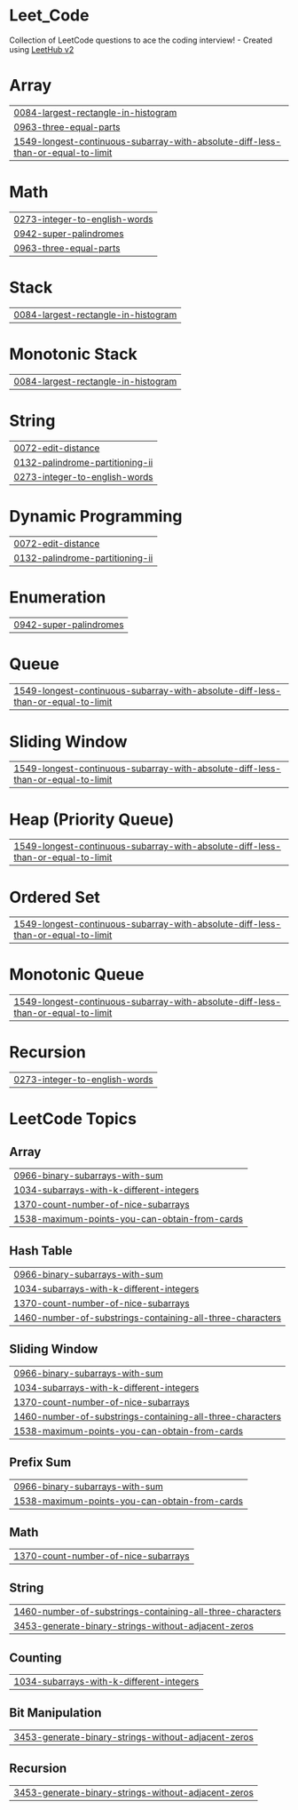 # Leet_Code
Collection of LeetCode questions to ace the coding interview! - Created using [LeetHub v2](https://github.com/arunbhardwaj/LeetHub-2.0)


# Array
|  |
| ------- |
| [0084-largest-rectangle-in-histogram](https://github.com/DivyankR16/Leet_Code/tree/master/0084-largest-rectangle-in-histogram) |
| [0963-three-equal-parts](https://github.com/DivyankR16/Leet_Code/tree/master/0963-three-equal-parts) |
| [1549-longest-continuous-subarray-with-absolute-diff-less-than-or-equal-to-limit](https://github.com/DivyankR16/Leet_Code/tree/master/1549-longest-continuous-subarray-with-absolute-diff-less-than-or-equal-to-limit) |
# Math
|  |
| ------- |
| [0273-integer-to-english-words](https://github.com/DivyankR16/Leet_Code/tree/master/0273-integer-to-english-words) |
| [0942-super-palindromes](https://github.com/DivyankR16/Leet_Code/tree/master/0942-super-palindromes) |
| [0963-three-equal-parts](https://github.com/DivyankR16/Leet_Code/tree/master/0963-three-equal-parts) |
# Stack
|  |
| ------- |
| [0084-largest-rectangle-in-histogram](https://github.com/DivyankR16/Leet_Code/tree/master/0084-largest-rectangle-in-histogram) |
# Monotonic Stack
|  |
| ------- |
| [0084-largest-rectangle-in-histogram](https://github.com/DivyankR16/Leet_Code/tree/master/0084-largest-rectangle-in-histogram) |
# String
|  |
| ------- |
| [0072-edit-distance](https://github.com/DivyankR16/Leet_Code/tree/master/0072-edit-distance) |
| [0132-palindrome-partitioning-ii](https://github.com/DivyankR16/Leet_Code/tree/master/0132-palindrome-partitioning-ii) |
| [0273-integer-to-english-words](https://github.com/DivyankR16/Leet_Code/tree/master/0273-integer-to-english-words) |
# Dynamic Programming
|  |
| ------- |
| [0072-edit-distance](https://github.com/DivyankR16/Leet_Code/tree/master/0072-edit-distance) |
| [0132-palindrome-partitioning-ii](https://github.com/DivyankR16/Leet_Code/tree/master/0132-palindrome-partitioning-ii) |
# Enumeration
|  |
| ------- |
| [0942-super-palindromes](https://github.com/DivyankR16/Leet_Code/tree/master/0942-super-palindromes) |
# Queue
|  |
| ------- |
| [1549-longest-continuous-subarray-with-absolute-diff-less-than-or-equal-to-limit](https://github.com/DivyankR16/Leet_Code/tree/master/1549-longest-continuous-subarray-with-absolute-diff-less-than-or-equal-to-limit) |
# Sliding Window
|  |
| ------- |
| [1549-longest-continuous-subarray-with-absolute-diff-less-than-or-equal-to-limit](https://github.com/DivyankR16/Leet_Code/tree/master/1549-longest-continuous-subarray-with-absolute-diff-less-than-or-equal-to-limit) |
# Heap (Priority Queue)
|  |
| ------- |
| [1549-longest-continuous-subarray-with-absolute-diff-less-than-or-equal-to-limit](https://github.com/DivyankR16/Leet_Code/tree/master/1549-longest-continuous-subarray-with-absolute-diff-less-than-or-equal-to-limit) |
# Ordered Set
|  |
| ------- |
| [1549-longest-continuous-subarray-with-absolute-diff-less-than-or-equal-to-limit](https://github.com/DivyankR16/Leet_Code/tree/master/1549-longest-continuous-subarray-with-absolute-diff-less-than-or-equal-to-limit) |
# Monotonic Queue
|  |
| ------- |
| [1549-longest-continuous-subarray-with-absolute-diff-less-than-or-equal-to-limit](https://github.com/DivyankR16/Leet_Code/tree/master/1549-longest-continuous-subarray-with-absolute-diff-less-than-or-equal-to-limit) |
# Recursion
|  |
| ------- |
| [0273-integer-to-english-words](https://github.com/DivyankR16/Leet_Code/tree/master/0273-integer-to-english-words) |
<!---LeetCode Topics Start-->
# LeetCode Topics
## Array
|  |
| ------- |
| [0966-binary-subarrays-with-sum](https://github.com/DivyankR16/Leet_Code/tree/master/0966-binary-subarrays-with-sum) |
| [1034-subarrays-with-k-different-integers](https://github.com/DivyankR16/Leet_Code/tree/master/1034-subarrays-with-k-different-integers) |
| [1370-count-number-of-nice-subarrays](https://github.com/DivyankR16/Leet_Code/tree/master/1370-count-number-of-nice-subarrays) |
| [1538-maximum-points-you-can-obtain-from-cards](https://github.com/DivyankR16/Leet_Code/tree/master/1538-maximum-points-you-can-obtain-from-cards) |
## Hash Table
|  |
| ------- |
| [0966-binary-subarrays-with-sum](https://github.com/DivyankR16/Leet_Code/tree/master/0966-binary-subarrays-with-sum) |
| [1034-subarrays-with-k-different-integers](https://github.com/DivyankR16/Leet_Code/tree/master/1034-subarrays-with-k-different-integers) |
| [1370-count-number-of-nice-subarrays](https://github.com/DivyankR16/Leet_Code/tree/master/1370-count-number-of-nice-subarrays) |
| [1460-number-of-substrings-containing-all-three-characters](https://github.com/DivyankR16/Leet_Code/tree/master/1460-number-of-substrings-containing-all-three-characters) |
## Sliding Window
|  |
| ------- |
| [0966-binary-subarrays-with-sum](https://github.com/DivyankR16/Leet_Code/tree/master/0966-binary-subarrays-with-sum) |
| [1034-subarrays-with-k-different-integers](https://github.com/DivyankR16/Leet_Code/tree/master/1034-subarrays-with-k-different-integers) |
| [1370-count-number-of-nice-subarrays](https://github.com/DivyankR16/Leet_Code/tree/master/1370-count-number-of-nice-subarrays) |
| [1460-number-of-substrings-containing-all-three-characters](https://github.com/DivyankR16/Leet_Code/tree/master/1460-number-of-substrings-containing-all-three-characters) |
| [1538-maximum-points-you-can-obtain-from-cards](https://github.com/DivyankR16/Leet_Code/tree/master/1538-maximum-points-you-can-obtain-from-cards) |
## Prefix Sum
|  |
| ------- |
| [0966-binary-subarrays-with-sum](https://github.com/DivyankR16/Leet_Code/tree/master/0966-binary-subarrays-with-sum) |
| [1538-maximum-points-you-can-obtain-from-cards](https://github.com/DivyankR16/Leet_Code/tree/master/1538-maximum-points-you-can-obtain-from-cards) |
## Math
|  |
| ------- |
| [1370-count-number-of-nice-subarrays](https://github.com/DivyankR16/Leet_Code/tree/master/1370-count-number-of-nice-subarrays) |
## String
|  |
| ------- |
| [1460-number-of-substrings-containing-all-three-characters](https://github.com/DivyankR16/Leet_Code/tree/master/1460-number-of-substrings-containing-all-three-characters) |
| [3453-generate-binary-strings-without-adjacent-zeros](https://github.com/DivyankR16/Leet_Code/tree/master/3453-generate-binary-strings-without-adjacent-zeros) |
## Counting
|  |
| ------- |
| [1034-subarrays-with-k-different-integers](https://github.com/DivyankR16/Leet_Code/tree/master/1034-subarrays-with-k-different-integers) |
## Bit Manipulation
|  |
| ------- |
| [3453-generate-binary-strings-without-adjacent-zeros](https://github.com/DivyankR16/Leet_Code/tree/master/3453-generate-binary-strings-without-adjacent-zeros) |
## Recursion
|  |
| ------- |
| [3453-generate-binary-strings-without-adjacent-zeros](https://github.com/DivyankR16/Leet_Code/tree/master/3453-generate-binary-strings-without-adjacent-zeros) |
<!---LeetCode Topics End-->